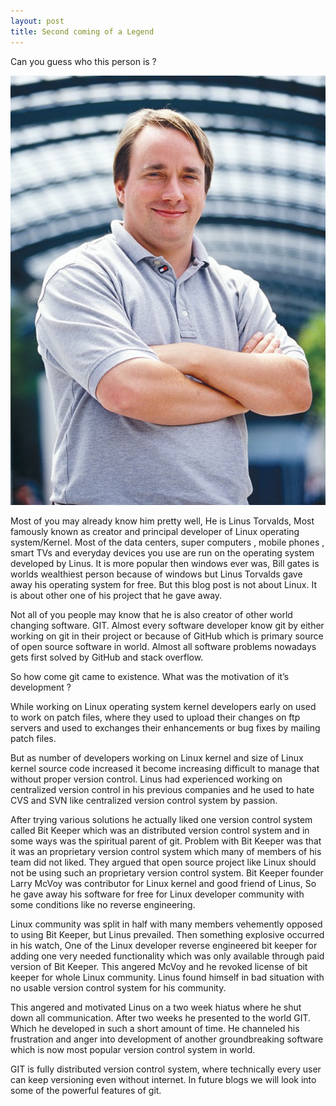 ```yaml
---
layout: post
title: Second coming of a Legend
---
```


Can you guess who this person is ?


![Image Credits: GFDL. Permission of Martin Streicher, Editor-in-Chief, LINUXMAG.com](/images/blog_2_image_1.jpeg)

Most of you may already know him pretty well, He is Linus Torvalds, Most famously known as creator and principal developer of Linux operating system/Kernel. Most of the data centers, super computers , mobile phones , smart TVs and everyday devices you use are run on the operating system developed by Linus. It is more popular then windows ever was, Bill gates is worlds wealthiest person because of windows but Linus Torvalds gave away his operating system for free. But this blog post is not about Linux. It is about other one of his project that he gave away.


Not all of you people may know that he is also creator of other world changing software. GIT. Almost every software developer know git by either working on git in their project or because of GitHub which is primary source of open source software in world. Almost all software problems nowadays gets first solved by GitHub and stack overflow.


So how come git came to existence. What was the motivation of it’s development ?


While working on Linux operating system kernel developers early on used to work on patch files, where they used to upload their changes on ftp servers and used to exchanges their enhancements or bug fixes by mailing patch files.


But as number of developers working on Linux kernel and size of Linux kernel source code increased it become increasing difficult to manage that without proper version control. Linus had experienced working on centralized version control in his previous companies and he used to hate CVS and SVN like centralized version control system by passion.


After trying various solutions he actually liked one version control system called Bit Keeper which was an distributed version control system and in some ways was the spiritual parent of git. Problem with Bit Keeper was that it was an proprietary version control system which many of members of his team did not liked. They argued that open source project like Linux should not be using such an proprietary version control system. Bit Keeper founder Larry McVoy was contributor for Linux kernel and good friend of Linus, So he gave away his software for free for Linux developer community with some conditions like no reverse engineering.


Linux community was split in half with many members vehemently opposed to using Bit Keeper, but Linus prevailed. Then something explosive occurred in his watch, One of the Linux developer reverse engineered bit keeper for adding one very needed functionality which was only available through paid version of Bit Keeper. This angered McVoy and he revoked license of bit keeper for whole Linux community. Linus found himself in bad situation with no usable version control system for his community.



This angered and motivated Linus on a two week hiatus where he shut down all communication. After two weeks he presented to the world GIT. Which he developed in such a short amount of time. He channeled his frustration and anger into development of another groundbreaking software which is now most popular version control system in world.


GIT is fully distributed version control system, where technically every user can keep versioning even without internet. In future blogs we will look into some of the powerful features of git.

